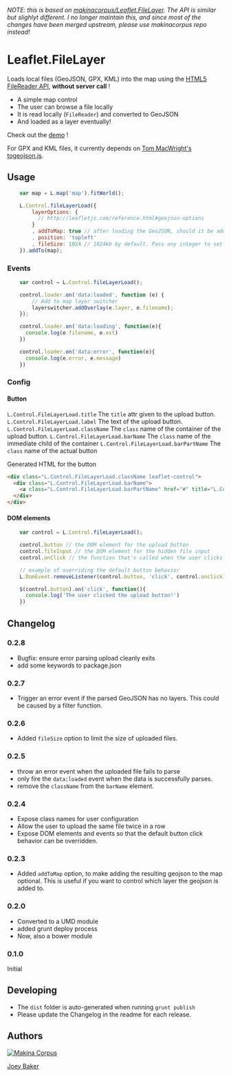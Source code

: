 _NOTE: this is based on [makinacorpus/Leaflet.FileLayer](https://github.com/makinacorpus/Leaflet.FileLayer). The API is similar but slighlyt different. I no longer maintain this, and since most of the changes have been merged upstream, please use makinacorpus repo instead!_

Leaflet.FileLayer
=================

Loads local files (GeoJSON, GPX, KML) into the map using the [HTML5 FileReader API](http://caniuse.com/filereader), **without server call** !

* A simple map control
* The user can browse a file locally
* It is read locally (``FileReader``) and converted to GeoJSON
* And loaded as a layer eventually!

Check out the [demo](http://makinacorpus.github.com/Leaflet.FileLayer/) !

For GPX and KML files, it currently depends on [Tom MacWright's togeojson.js](https://github.com/tmcw/togeojson).

## Usage

```js
    var map = L.map('map').fitWorld();

    L.Control.fileLayerLoad({
        layerOptions: {
          // http://leafletjs.com/reference.html#geojson-options
        }
        , addToMap: true // after loading the GeoJSON, should it be added to the map?
        , position: 'topleft'
        , fileSize: 1024 // 1024kb by default. Pass any integer to set the kb file size limit.
    }).addTo(map);
```

### Events

```js
    var control = L.Control.fileLayerLoad();

    control.loader.on('data:loaded', function (e) {
        // Add to map layer switcher
        layerswitcher.addOverlay(e.layer, e.filename);
    });

    control.loader.on('data:loading', function(e){
      console.log(e.filename, e.ext)
    })

    control.loader.on('data:error', function(e){
      console.log(e.error, e.message)
    })
```

### Config

#### Button
`L.Control.FileLayerLoad.title` The `title` attr given to the upload button.
`L.Control.FileLayerLoad.label` The text of the upload button.
`L.Control.FileLayerLoad.className` The `class` name of the container of the upload button.
`L.Control.FileLayerLoad.barName` The `class` name of the immediate child of the container
`L.Control.FileLayerLoad.barPartName` The `class` name of the actual button

Generated HTML for the button
```html
<div class="L.Control.FileLayerLoad.className leaflet-control">
  <div class="L.Control.FileLayerLoad.barName">
    <a class="L.Control.FileLayerLoad.barPartName" href="#" title="L.Control.FileLayerLoad.title">L.Control.FileLayerLoad.label</a>
  </div>
</div>
```

#### DOM elements
```js
    var control = L.Control.fileLayerLoad();

    control.button // the DOM element for the upload button
    control.fileInput // the DOM element for the hidden file input
    control.onClick // the function that's called when the user clicks on the button. This is useful if you want to override the default behavior

    // example of overriding the default button behavior
    L.DomEvent.removeListener(control.button, 'click', control.onclick)

    $(control.button).on('click', function(){
      console.log('The user clicked the upload button!')
    })
```

## Changelog

### 0.2.8
* Bugfix: ensure error parsing upload cleanly exits
* add some keywords to package.json

### 0.2.7
* Trigger an error event if the parsed GeoJSON has no layers. This could be caused by a filter function.

### 0.2.6
* Added `fileSize` option to limit the size of uploaded files.

### 0.2.5
* throw an error event when the uploaded file fails to parse
* only fire the `data:loaded` event when the data is successfully parses.
* remove the `className` from the `barName` element.

### 0.2.4
* Expose class names for user configuration
* Allow the user to upload the same file twice in a row
* Expose DOM elements and events so that the default button click behavior can be overridden.

### 0.2.3
* Added `addToMap` option, to make adding the resulting geojson to the map optional. This is useful if you want to control which layer the geojson is added to.

### 0.2.0
* Converted to a UMD module
* added grunt deploy process
* Now, also a bower module

### 0.1.0
Initial

## Developing
* The `dist` folder is auto-generated when running `grunt publish`
* Please update the Changelog in the readme for each release.

## Authors

[![Makina Corpus](http://depot.makina-corpus.org/public/logo.gif)](http://makinacorpus.com)

[Joey Baker](http://byjoeybaker.com)
